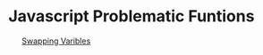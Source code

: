 <h1>Javascript Problematic Funtions</h1>
<ul>
  <a href = "https://jairoyy.github.io/javascript/swap/"<li>Swapping Varibles</li></a>
</ul>
